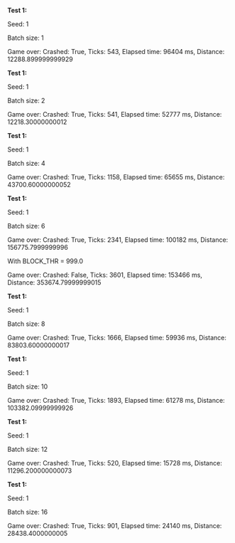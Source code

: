 **Test 1:**

Seed: 1

Batch size: 1

Game over: Crashed: True, Ticks: 543, Elapsed time: 96404 ms, Distance: 12288.899999999929



**Test 1:**

Seed: 1

Batch size: 2

Game over: Crashed: True, Ticks: 541, Elapsed time: 52777 ms, Distance: 12218.30000000012



**Test 1:**

Seed: 1

Batch size: 4

Game over: Crashed: True, Ticks: 1158, Elapsed time: 65655 ms, Distance: 43700.60000000052



**Test 1:**

Seed: 1

Batch size: 6

Game over: Crashed: True, Ticks: 2341, Elapsed time: 100182 ms, Distance: 156775.7999999996

With BLOCK\_THR = 999.0

Game over: Crashed: False, Ticks: 3601, Elapsed time: 153466 ms, Distance: 353674.79999999015





**Test 1:**

Seed: 1

Batch size: 8

Game over: Crashed: True, Ticks: 1666, Elapsed time: 59936 ms, Distance: 83803.60000000017



**Test 1:**

Seed: 1

Batch size: 10

Game over: Crashed: True, Ticks: 1893, Elapsed time: 61278 ms, Distance: 103382.09999999926



**Test 1:**

Seed: 1

Batch size: 12

Game over: Crashed: True, Ticks: 520, Elapsed time: 15728 ms, Distance: 11296.200000000073



**Test 1:**

Seed: 1

Batch size: 16

Game over: Crashed: True, Ticks: 901, Elapsed time: 24140 ms, Distance: 28438.4000000005



